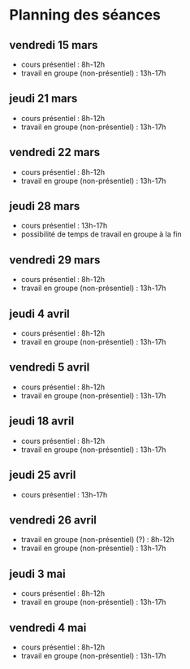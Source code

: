 # Planning des séances

## vendredi 15 mars
* cours présentiel : 8h-12h
* travail en groupe (non-présentiel) : 13h-17h

## jeudi 21 mars
* cours présentiel : 8h-12h
* travail en groupe (non-présentiel) : 13h-17h

## vendredi 22 mars
* cours présentiel : 8h-12h
* travail en groupe (non-présentiel) : 13h-17h

## jeudi 28 mars
* cours présentiel : 13h-17h
* possibilité de temps de travail en groupe à la fin

## vendredi 29 mars
* cours présentiel : 8h-12h
* travail en groupe (non-présentiel) : 13h-17h

## jeudi 4 avril
* cours présentiel : 8h-12h
* travail en groupe (non-présentiel) : 13h-17h

## vendredi 5 avril
* cours présentiel : 8h-12h
* travail en groupe (non-présentiel) : 13h-17h

## jeudi 18 avril
* cours présentiel : 8h-12h
* travail en groupe (non-présentiel) : 13h-17h

## jeudi 25 avril
* cours présentiel : 13h-17h

## vendredi 26 avril
* travail en groupe (non-présentiel) (?) : 8h-12h
* travail en groupe (non-présentiel) : 13h-17h

## jeudi 3 mai
* cours présentiel : 8h-12h
* travail en groupe (non-présentiel) : 13h-17h

## vendredi 4 mai
* cours présentiel : 8h-12h
* travail en groupe (non-présentiel) : 13h-17h
